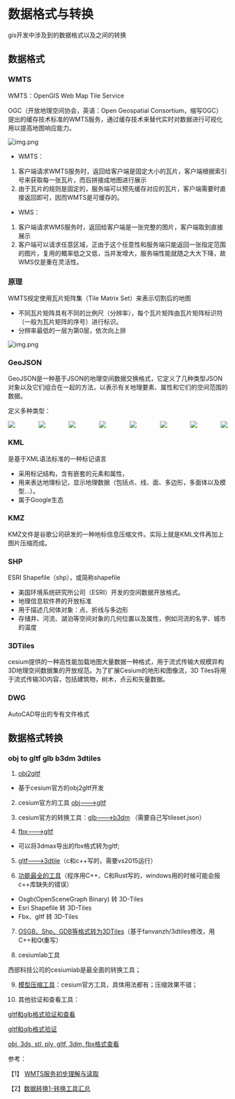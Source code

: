 # 数据格式与转换

gis开发中涉及到的数据格式以及之间的转换

## 数据格式

### WMTS

WMTS：OpenGIS Web Map Tile Service

OGC（开放地理空间协会，英语：Open Geospatial Consortium，缩写OGC）提出的缓存技术标准的WMTS服务，通过缓存技术来替代实时对数据进行可视化用以提高地图响应能力。

![img.png](/imgs/visual/gis/index-1.png)

- WMTS：

1. 客户端请求WMTS服务时，返回给客户端是固定大小的瓦片，客户端根据索引号来获取每一张瓦片，而后拼接成地图进行展示
2. 由于瓦片的规则是固定的，服务端可以预先缓存对应的瓦片，客户端需要时直接返回即可，因而WMTS是可缓存的。

- WMS：

1. 客户端请求WMS服务时，返回给客户端是一张完整的图片，客户端取到直接展示
2. 客户端可以请求任意区域，正由于这个任意性和服务端只能返回一张指定范围的图片，复用的概率低之又低，当并发增大，服务端性能就随之大大下降，故WMS仅是重在灵活性。

### 原理

WMTS规定使用瓦片矩阵集（Tile Matrix Set）来表示切割后的地图

- 不同瓦片矩阵具有不同的比例尺（分辨率），每个瓦片矩阵由瓦片矩阵标识符（一般为瓦片矩阵的序号）进行标识。
- 分辨率最低的一层为第0层，依次向上排

![img.png](/imgs/visual/gis/index-2.png)

### GeoJSON

GeoJSON是一种基于JSON的地理空间数据交换格式，它定义了几种类型JSON对象以及它们组合在一起的方法，以表示有关地理要素、属性和它们的空间范围的数据。

定义多种类型：

<div style="display: flex;justify-content: space-between">
  <img src="/imgs/visual/gis/index-3.png">
  <img src="/imgs/visual/gis/index-10.png">
  <img src="/imgs/visual/gis/index-9.png">
  <img src="/imgs/visual/gis/index-8.png">
  <img src="/imgs/visual/gis/index-7.png">
  <img src="/imgs/visual/gis/index-6.png">
  <img src="/imgs/visual/gis/index-5.png">
  <img src="/imgs/visual/gis/index-4.png">
</div>

### KML

是基于XML语法标准的一种标记语言

- 采用标记结构，含有嵌套的元素和属性，
- 用来表达地理标记，显示地理数据（包括点、线、面、多边形，多面体以及模型...）。
- 属于Google生态

### KMZ

KMZ文件是谷歌公司研发的一种地标信息压缩文件。实际上就是KML文件再加上图片压缩而成。

### SHP

ESRI Shapefile（shp），或简称shapefile

- 美国环境系统研究所公司（ESRI）开发的空间数据开放格式。
- 地理信息软件界的开放标准
- 用于描述几何体对象：点、折线与多边形
- 存储井、河流、湖泊等空间对象的几何位置以及属性，例如河流的名字、城市的温度

### 3DTiles

cesium提供的一种高性能加载地图大量数据一种格式，用于流式传输大规模异构3D地理空间数据集的开放规范。为了扩展Cesium的地形和图像流，3D Tiles将用于流式传输3D内容，包括建筑物，树木，点云和矢量数据。

### DWG

AutoCAD导出的专有文件格式

## 数据格式转换

### obj to gltf glb b3dm 3dtiles

1. [obj2gltf](https://github.com/PrincessGod/objTo3d-tiles)

- 基于cesium官方的obj2gltf开发

2. cesium官方的工具 [obj--->gltf](https://github.com/CesiumGS/obj2gltf)

3. cesium官方的转换工具：[glb--->b3dm](https://github.com/CesiumGS/3d-tiles-validator/tree/master/tools)
   （需要自己写tileset.json）

4. [fbx--->gltf](https://github.com/facebookincubator/FBX2glTF/tree/main/npm/fbx2gltf)

- 可以将3dmax导出的fbx格式转为gltf;

5. [gltf--->3dtile](https://github.com/nxddsnc/gltf-to-3dtiles)（c和c++写的，需要vs2015运行）

6. [功能最全的工具](https://github.com/fanvanzh/3dtiles)（程序用C++、C和Rust写的，windows用的时候可能会报c++库缺失的错误）

- Osgb(OpenSceneGraph Binary) 转 3D-Tiles
- Esri Shapefile 转 3D-Tiles
- Fbx、gltf 转 3D-Tiles

7. [OSGB、Shp、GDB等格式转为3DTiles](https://github.com/scially/Cesium3DTilesConverter)（基于fanvanzh/3dtiles修改，用C++和Qt重写）

8. cesiumlab工具

西部科技公司的cesiumlab是最全面的转换工具；

9. [模型压缩工具](https://github.com/CesiumGS/gltf-pipeline)：cesium官方工具，具体用法都有；压缩效果不错；


10. 其他验证和查看工具：

[gltf和glb格式验证和查看](https://pissang.github.io/clay-viewer/editor/)

[gltf和glb格式验证](https://github.khronos.org/glTF-Validator/)

[obj, 3ds, stl, ply, gltf, 3dm, fbx格式查看](https://3dviewer.net/)

参考：

【1】 [WMTS服务初步理解与读取](http://webgis.cn/standard-wmts.html)

【2】[数据转换1-转换工具汇总](https://www.cnblogs.com/tiandi/p/16544823.html)

